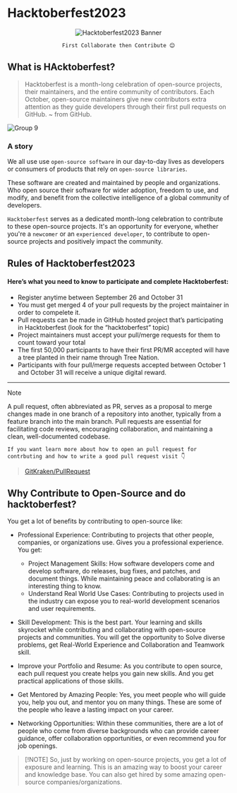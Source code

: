 # Hacktoberfest2023

<div align="center">
  
![Hacktoberfest2023 Banner](https://github.com/ClubToCode/Hacktoberfest2023/assets/97173586/062e4d15-9fc5-4cb1-9852-00cfbdc80b29)

 `First Collaborate then Contribute 😊`

</div>

## What is HAcktoberfest?

> Hacktoberfest is a month-long celebration of open-source projects, their maintainers, and the entire community of contributors. Each October, open-source maintainers give new contributors extra attention as they guide developers through their first pull requests on GitHub.
~ from GitHub.

![Group 9](https://github.com/ClubToCode/Hacktoberfest2023/assets/97173586/a6a977d3-19b9-4aee-902a-80cb61a98d60)

### A story
We all use use `open-source software` in our day-to-day lives as developers or consumers of products that rely on `open-source libraries`.

These software are created and maintained by people and organizations. Who open source their software for wider adoption, freedom to use, and
modify, and benefit from the collective intelligence of a global community of developers.

`Hacktoberfest` serves as a dedicated month-long celebration to contribute to these open-source projects. It's an opportunity for everyone, whether you're a `newcomer` or an `experienced developer`, to contribute to open-source projects and positively impact the community.

## Rules of Hacktoberfest2023

#### Here’s what you need to know to participate and complete Hacktoberfest:

- Register anytime between September 26 and October 31
- You must get merged 4 of your pull requests by the project maintainer in order to compelete it. 
- Pull requests can be made in GitHub hosted project that’s participating in Hacktoberfest (look for the “hacktoberfest” topic)
- Project maintainers must accept your pull/merge requests for them to count toward your total
- The first 50,000 participants to have their first PR/MR accepted will have a tree planted in their name through Tree Nation.
- Participants with four pull/merge requests accepted between October 1 and October 31 will receive a unique digital reward.

--------------------------------------------------------------------------------------------------------------------------------------------------------------------------

>[!NOTE]
>A pull request, often abbreviated as PR, serves as a proposal to merge changes made in one branch of a repository into another, typically from a feature branch into the main branch. Pull requests are essential for facilitating code reviews, encouraging collaboration, and maintaining a clean, well-documented codebase.

`If you want learn more about how to open an pull request for contrbuting and how to write a good pull request visit 👇`
>[GitKraken/PullRequest](https://www.gitkraken.com/learn/git/tutorials/what-is-a-pull-request-in-git)


## Why Contribute to Open-Source and do hacktoberfest?
You get a lot of benefits by contributing to open-source like: 

- Professional Experience:  Contributing to projects that other people, companies, or organizations use. Gives you a professional experience. You get:
  - Project Management Skills: How software developers come and develop software, do releases, bug fixes, and patches, and document things. While maintaining peace and collaborating is an interesting thing to know.
  - Understand Real World Use Cases: Contributing to projects used in the industry can expose you to real-world development scenarios and user requirements.
    
- Skill Development: This is the best part. Your learning and skills skyrocket while contributing and collaborating with open-source projects and communities. You will get the opportunity to Solve diverse problems, get Real-World Experience and Collaboration and Teamwork skill.

- Improve your Portfolio and Resume: As you contribute to open source, each pull request you create helps you gain new skills. And you get practical applications of those skills.

- Get Mentored by Amazing People: Yes, you meet people who will guide you, help you out, and mentor you on many things. These are some of the people who leave a lasting impact on your career.

- Networking Opportunities: Within these communities, there are a lot of people who come from diverse backgrounds who can provide career guidance, offer collaboration opportunities, or even recommend you for job openings.

>[!NOTE] So, just by working on open-source projects, you get a lot of exposure and learning. This is an amazing way to boost your career and knowledge base. You can also get hired by some amazing open-source companies/organizations.















